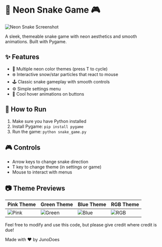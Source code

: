 # 🐍 Neon Snake Game 🎮

![Neon Snake Screenshot](https://placehold.co/800x600/222222/FF1493?text=Snake+Game)

A sleek, themeable snake game with neon aesthetics and smooth animations. Built with Pygame.

## ✨ Features
- 🎨 Multiple neon color themes (press T to cycle)
- ❄️ Interactive snow/star particles that react to mouse
- 🕹️ Classic snake gameplay with smooth controls
- ⚙️ Simple settings menu
- 🌟 Cool hover animations on buttons

## 🚀 How to Run
1. Make sure you have Python installed
2. Install Pygame: `pip install pygame`
3. Run the game: `python snake_game.py`

## 🎮 Controls
- Arrow keys to change snake direction
- T key to change theme (in settings or game)
- Mouse to interact with menus

## 📷 Theme Previews
| Pink Theme | Green Theme | Blue Theme | RGB Theme |
|------------|-------------|------------|-----------|
| ![Pink](https://placehold.co/400x300/222222/FF69B4?text=Pink+Theme) | ![Green](https://placehold.co/400x300/222222/32CD32?text=Green+Theme) | ![Blue](https://placehold.co/400x300/222222/00BFFF?text=Blue+Theme) | ![RGB](https://placehold.co/400x300/222222/FFFFFF?text=RGB+Theme) |


Feel free to modify and use this code, but please give credit where credit is due!


Made with ❤️ by JunoDoes

